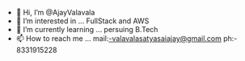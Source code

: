 - 👋 Hi, I’m @AjayValavala
- 👀 I’m interested in ... FullStack and AWS
- 🌱 I’m currently learning ... persuing B.Tech
- 📫 How to reach me ... mail:-valavalasatyasaiajay@gmail.com
                          ph:- 8331915228

<!---
AjayValavala/AjayValavala is a ✨ special ✨ repository because its `README.md` (this file) appears on your GitHub profile.
You can click the Preview link to take a look at your changes.
--->
